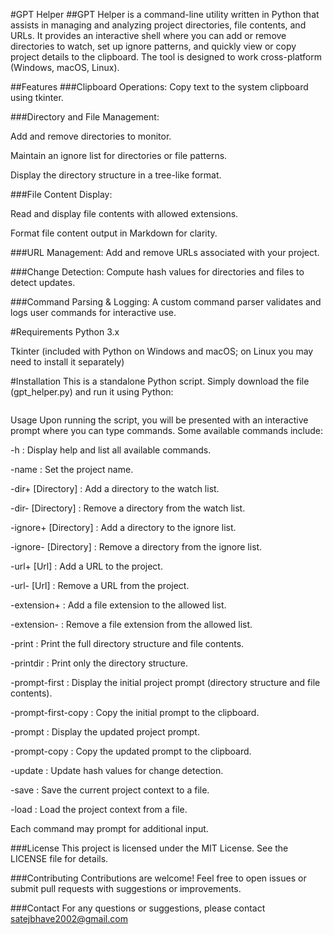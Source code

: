 #GPT Helper
##GPT Helper is a command-line utility written in Python that assists in managing and analyzing project directories, file contents, and URLs. It provides an interactive shell where you can add or remove directories to watch, set up ignore patterns, and quickly view or copy project details to the clipboard. The tool is designed to work cross-platform (Windows, macOS, Linux).

##Features
###Clipboard Operations:
Copy text to the system clipboard using tkinter.

###Directory and File Management:

Add and remove directories to monitor.

Maintain an ignore list for directories or file patterns.

Display the directory structure in a tree-like format.

###File Content Display:

Read and display file contents with allowed extensions.

Format file content output in Markdown for clarity.

###URL Management:
Add and remove URLs associated with your project.

###Change Detection:
Compute hash values for directories and files to detect updates.

###Command Parsing & Logging:
A custom command parser validates and logs user commands for interactive use.

#Requirements
Python 3.x

Tkinter (included with Python on Windows and macOS; on Linux you may need to install it separately)

#Installation
This is a standalone Python script. Simply download the file (gpt_helper.py) and run it using Python:

```python gpt_helper.py
```
Usage
Upon running the script, you will be presented with an interactive prompt where you can type commands. Some available commands include:

-h : Display help and list all available commands.

-name : Set the project name.

-dir+ [Directory] : Add a directory to the watch list.

-dir- [Directory] : Remove a directory from the watch list.

-ignore+ [Directory] : Add a directory to the ignore list.

-ignore- [Directory] : Remove a directory from the ignore list.

-url+ [Url] : Add a URL to the project.

-url- [Url] : Remove a URL from the project.

-extension+ : Add a file extension to the allowed list.

-extension- : Remove a file extension from the allowed list.

-print : Print the full directory structure and file contents.

-printdir : Print only the directory structure.

-prompt-first : Display the initial project prompt (directory structure and file contents).

-prompt-first-copy : Copy the initial prompt to the clipboard.

-prompt : Display the updated project prompt.

-prompt-copy : Copy the updated prompt to the clipboard.

-update : Update hash values for change detection.

-save : Save the current project context to a file.

-load : Load the project context from a file.

Each command may prompt for additional input.

###License
This project is licensed under the MIT License. See the LICENSE file for details.

###Contributing
Contributions are welcome! Feel free to open issues or submit pull requests with suggestions or improvements.

###Contact
For any questions or suggestions, please contact satejbhave2002@gmail.com
